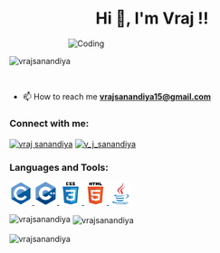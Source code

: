 <h1 align="center">Hi 👋, I'm Vraj !!</h1>

<img align="right" alt="Coding" width="400" src="https://cdn.dribbble.com/users/1162077/screenshots/3848914/programmer.gif">
<br>
<p align="left"> <img src="https://komarev.com/ghpvc/?username=vrajsanandiya&label=Profile%20views&color=0e75b6&style=flat" alt="vrajsanandiya" /> </p>
<br>

- 📫 How to reach me **vrajsanandiya15@gmail.com**

<h3 align="left">Connect with me:</h3>
<p align="left">
<a href="https://linkedin.com/in/vraj sanandiya" target="blank"><img align="center" src="https://raw.githubusercontent.com/rahuldkjain/github-profile-readme-generator/master/src/images/icons/Social/linked-in-alt.svg" alt="vraj sanandiya" height="30" width="40" /></a>
<a href="https://instagram.com/v_j_sanandiya" target="blank"><img align="center" src="https://raw.githubusercontent.com/rahuldkjain/github-profile-readme-generator/master/src/images/icons/Social/instagram.svg" alt="v_j_sanandiya" height="30" width="40" /></a>
</p>

<h3 align="left">Languages and Tools:</h3>
<p align="left"> <a href="https://www.cprogramming.com/" target="_blank" rel="noreferrer"> <img src="https://raw.githubusercontent.com/devicons/devicon/master/icons/c/c-original.svg" alt="c" width="40" height="40"/> </a> <a href="https://www.w3schools.com/cpp/" target="_blank" rel="noreferrer"> <img src="https://raw.githubusercontent.com/devicons/devicon/master/icons/cplusplus/cplusplus-original.svg" alt="cplusplus" width="40" height="40"/> </a> <a href="https://www.w3schools.com/css/" target="_blank" rel="noreferrer"> <img src="https://raw.githubusercontent.com/devicons/devicon/master/icons/css3/css3-original-wordmark.svg" alt="css3" width="40" height="40"/> </a> <a href="https://www.w3.org/html/" target="_blank" rel="noreferrer"> <img src="https://raw.githubusercontent.com/devicons/devicon/master/icons/html5/html5-original-wordmark.svg" alt="html5" width="40" height="40"/> </a> <a href="https://www.java.com" target="_blank" rel="noreferrer"> <img src="https://raw.githubusercontent.com/devicons/devicon/master/icons/java/java-original.svg" alt="java" width="40" height="40"/> </a> </p>

<p><img align="left" src="https://github-readme-stats.vercel.app/api/top-langs?username=vrajsanandiya&show_icons=true&locale=en&layout=compact" alt="vrajsanandiya" /></p>

<p>&nbsp;<img align="center" src="https://github-readme-stats.vercel.app/api?username=vrajsanandiya&show_icons=true&locale=en" alt="vrajsanandiya" /></p>

<p><img align="center" src="https://github-readme-streak-stats.herokuapp.com/?user=vrajsanandiya&" alt="vrajsanandiya" /></p>
